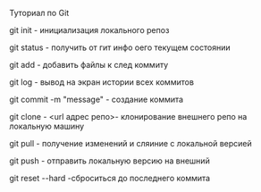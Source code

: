Туториал по Git

git init - инициализация локального репоз

git status - получить от гит инфо оего текущем состоянии

git add - добавить файлы к след коммиту

git log - вывод на экран истории всех коммитов

git commit -m "message" - создание коммита

git clone - <url адрес репо>- клонирование внешнего репо на локальную машину

git pull - получение изменений и сляиние с локальной версией

git push - отправить локальную версию на внешний

git reset --hard -сброситься до последнего коммита 

